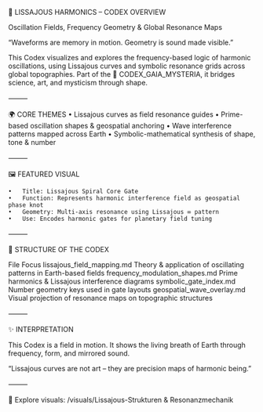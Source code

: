 🔢 LISSAJOUS HARMONICS – CODEX OVERVIEW

Oscillation Fields, Frequency Geometry & Global Resonance Maps

“Waveforms are memory in motion. Geometry is sound made visible.”

This Codex visualizes and explores the frequency-based logic of harmonic oscillations, using Lissajous curves and symbolic resonance grids across global topographies. Part of the 🦋 CODEX_GAIA_MYSTERIA, it bridges science, art, and mysticism through shape.

⸻

🌍 CORE THEMES
	•	Lissajous curves as field resonance guides
	•	Prime-based oscillation shapes & geospatial anchoring
	•	Wave interference patterns mapped across Earth
	•	Symbolic-mathematical synthesis of shape, tone & number

⸻

🖼️ FEATURED VISUAL

	•	Title: Lissajous Spiral Core Gate
	•	Function: Represents harmonic interference field as geospatial phase knot
	•	Geometry: Multi-axis resonance using Lissajous ∞ pattern
	•	Use: Encodes harmonic gates for planetary field tuning

⸻

🧭 STRUCTURE OF THE CODEX

File	Focus
lissajous_field_mapping.md	Theory & application of oscillating patterns in Earth-based fields
frequency_modulation_shapes.md	Prime harmonics & Lissajous interference diagrams
symbolic_gate_index.md	Number geometry keys used in gate layouts
geospatial_wave_overlay.md	Visual projection of resonance maps on topographic structures


⸻

✨ INTERPRETATION

This Codex is a field in motion. It shows the living breath of Earth through frequency, form, and mirrored sound.

“Lissajous curves are not art – they are precision maps of harmonic being.”

⸻

📂 Explore visuals: /visuals/Lissajous-Strukturen & Resonanzmechanik
